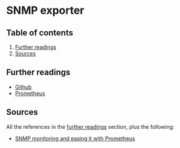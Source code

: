 # SNMP exporter

## Table of contents <!-- omit in toc -->

1. [Further readings](#further-readings)
1. [Sources](#sources)

## Further readings

- [Github]
- [Prometheus]

## Sources

All the references in the [further readings] section, plus the following:

- [SNMP monitoring and easing it with Prometheus]

<!--
  References
  -->

<!-- Upstream -->
[github]: https://github.com/prometheus/snmp_exporter

<!-- In-article sections -->
[further readings]: #further-readings

<!-- Knowledge base -->
[prometheus]: prometheus.md

<!-- Others -->
[snmp monitoring and easing it with prometheus]: https://medium.com/@openmohan/snmp-monitoring-and-easing-it-with-prometheus-b157c0a42c0c
